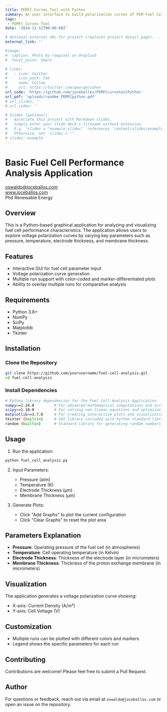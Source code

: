 ```yaml
---
title: PEMFC Curves Tool with Python
summary: An user-interface to build polarization curves of PEM Fuel Cells.
tags:
 - PEMFC Curves Tool
date: '2024-11-11T00:00:00Z'

# Optional external URL for project (replaces project detail page).
external_link: ''

#image:
#  caption: Photo by rawpixel on Unsplash
#  focal_point: Smart

# links:
#   - icon: twitter
#     icon_pack: fab
#     name: Follow
#     url: https://twitter.com/georgecushen
url_code: 'https://github.com/joceballos/PEMFCcurvetoolPython'
url_pdf: 'uploads/readme_PEMFCpython.pdf'
# url_slides: ''
# url_video: ''

# Slides (optional).
#   Associate this project with Markdown slides.
#   Simply enter your slide deck's filename without extension.
#   E.g. `slides = "example-slides"` references `content/slides/example-slides.md`.
#   Otherwise, set `slides = ""`.
# slides: example
---
```

# Basic Fuel Cell Performance Analysis Application
oswaldo@joceballos.com  
www.joceballos.com  
Phd Renewable Energy
## Overview
This is a Python-based graphical application for analyzing and visualizing fuel cell performance characteristics. The application allows users to explore voltage polarization curves by varying key parameters such as pressure, temperature, electrode thickness, and membrane thickness.

## Features
- Interactive GUI for fuel cell parameter input
- Voltage polarization curve generation
- Multiple run support with color-coded and marker-differentiated plots
- Ability to overlay multiple runs for comparative analysis

## Requirements
- Python 3.8+
- NumPy
- SciPy
- Matplotlib
- Tkinter

## Installation

### Clone the Repository
```bash
git clone https://github.com/yourusername/fuel-cell-analysis.git
cd fuel-cell-analysis
```

### Install Dependencies
```bash
# Python library dependencies for the Fuel Cell Analysis Application
numpy==1.24.0         # For advanced mathematical computations and array operations
scipy==1.10.0         # For solving non-linear equations and optimization
matplotlib==3.7.0     # For creating interactive plots and visualizations
tkinter (builtin)     # GUI library included with Python standard library
random (builtin)      # Standard library for generating random numbers

```

## Usage
1. Run the application:
```bash
python fuel_cell_analysis.py
```

2. Input Parameters:
   - Pressure (atm)
   - Temperature (K)
   - Electrode Thickness (µm)
   - Membrane Thickness (µm)

3. Generate Plots:
   - Click "Add Graphs" to plot the current configuration
   - Click "Clear Graphs" to reset the plot area

## Parameters Explanation
- **Pressure**: Operating pressure of the fuel cell (in atmospheres)
- **Temperature**: Cell operating temperature (in Kelvin)
- **Electrode Thickness**: Thickness of the electrode layer (in micrometers)
- **Membrane Thickness**: Thickness of the proton exchange membrane (in micrometers)

## Visualization
The application generates a voltage polarization curve showing:
- X-axis: Current Density (A/m²)
- Y-axis: Cell Voltage (V)

## Customization
- Multiple runs can be plotted with different colors and markers
- Legend shows the specific parameters for each run

## Contributing
Contributions are welcome! Please feel free to submit a Pull Request.

## Author
For questions or feedback, reach out via email at `oswaldo@joceballos.com` or open an issue on the repository.

